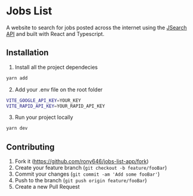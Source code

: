 # Jobs List
A website to search for jobs posted across the internet using the [JSearch API](https://rapidapi.com/letscrape-6bRBa3QguO5/api/jsearch)
and built with React and Typescript.

## Installation

1. Install all the project dependecies

```sh
yarn add
```

2. Add your .env file on the root folder

```sh
VITE_GOOGLE_API_KEY=YOUR_KEY
VITE_RAPID_API_KEY=YOUR_RAPID_API_KEY
```

3. Run your project locally

```sh
yarn dev
```

## Contributing

1. Fork it (<https://github.com/rony646/jobs-list-app/fork>)
2. Create your feature branch (`git checkout -b feature/fooBar`)
3. Commit your changes (`git commit -am 'Add some fooBar'`)
4. Push to the branch (`git push origin feature/fooBar`)
5. Create a new Pull Request

<!-- Markdown link & img dfn's -->
[npm-image]: https://img.shields.io/npm/v/datadog-metrics.svg?style=flat-square
[npm-url]: https://npmjs.org/package/datadog-metrics
[npm-downloads]: https://img.shields.io/npm/dm/datadog-metrics.svg?style=flat-square
[travis-image]: https://img.shields.io/travis/dbader/node-datadog-metrics/master.svg?style=flat-square
[travis-url]: https://travis-ci.org/dbader/node-datadog-metrics
[wiki]: https://github.com/yourname/yourproject/wiki
